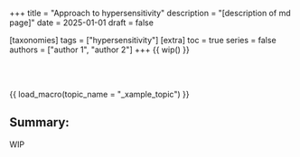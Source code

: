 +++
title = "Approach to hypersensitivity"
description = "[description of md page]"
date = 2025-01-01
draft = false

[taxonomies]
tags = ["hypersensitivity"]
[extra]
toc = true
series = false
authors = ["author 1", "author 2"]
+++
{{ wip() }}

</br>
</br>

{{ load_macro(topic_name = "_xample_topic") }}

## Summary:

WIP
